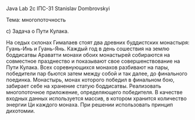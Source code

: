 Java
Lab 2c
ІПС-31
Stanislav Dombrovskyi 

Тема: многопоточность

с) Задача о Пути Кулака. 

На седых склонах Гималаев стоят два древних буддистских монастыря: Гуань-Инь и Гуань-Янь. 
Каждый год в день сошествия на землю боддисатвы Араватти монахи обоих монастырей собираются на совместное празднество 
и показывают свое совершенствование на Пути Кулака. Всех соревнующихся монахов разбивают на пары, 
победители пар бьются затем между собой и так далее, до финального поединка. Монастырь, 
монах которого победил в финальном бою, забирает себе на хранение статую боддисатвы. 
Реализовать многопоточное приложение, определяющего победителя. В качестве входных данных используется массив, 
в котором хранится количество энергии Ци каждого монаха. При решении использовать принцип дихотомии.